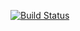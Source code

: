 [![Build Status](https://app.travis-ci.com/clarababette/reg-numbers-expressjs.svg?branch=main)](https://app.travis-ci.com/clarababette/reg-numbers-expressjs)